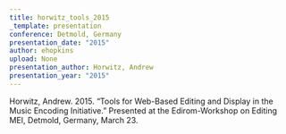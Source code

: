 ```yaml
---
title: horwitz_tools_2015
_template: presentation
conference: Detmold, Germany
presentation_date: "2015"
author: ehopkins
upload: None
presentation_author: Horwitz, Andrew
presentation_year: "2015"
---
```

Horwitz, Andrew. 2015. “Tools for Web-Based Editing and Display in the Music Encoding Initiative.” Presented at the Edirom-Workshop on Editing MEI, Detmold, Germany, March 23.
